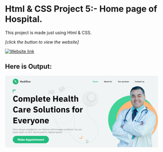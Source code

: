 # Html & CSS Project 5:- Home page of Hospital. 

This project is made just using Html & CSS.

*[click the button to view the website]* 

[![Website link](https://img.shields.io/badge/Website-Link-green)](https://html-css-project-5.netlify.app/)

## Here is Output:

![output](./output.png)